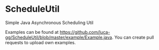 # ScheduleUtil
Simple Java Asynchronous Scheduling Util

Examples can be found at https://github.com/luca-gg/ScheduleUtil/blob/master/example/Example.java. You can create pull requests to upload own examples.
